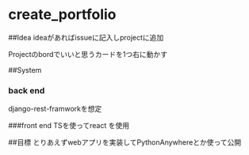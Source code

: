 # create_portfolio

##Idea
ideaがあればissueに記入しprojectに追加


Projectのbordでいいと思うカードを1つ右に動かす

##System
### back end
django-rest-framworkを想定

###front end
TSを使ってreact を使用

##目標
とりあえずwebアプリを実装してPythonAnywhereとか使って公開

